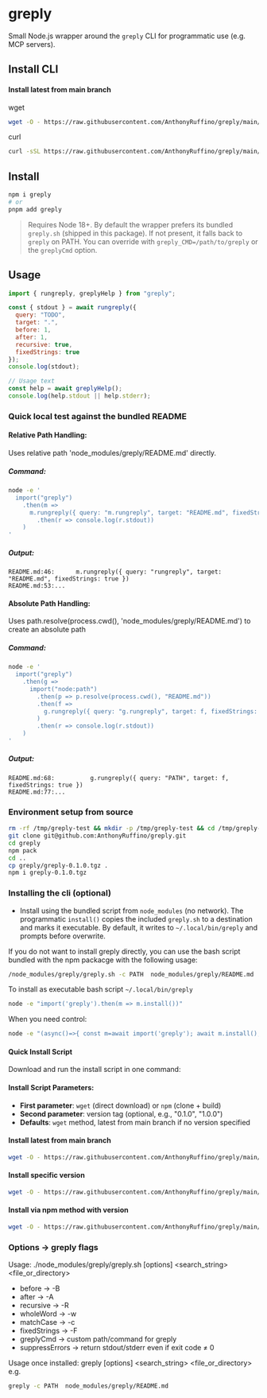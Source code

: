 # greply

Small Node.js wrapper around the `greply` CLI for programmatic use (e.g. MCP servers).


## Install CLI
#### Install latest from main branch
wget
```bash
wget -O - https://raw.githubusercontent.com/AnthonyRuffino/greply/main/install.sh | bash
```

curl
```bash
curl -sSL https://raw.githubusercontent.com/AnthonyRuffino/greply/main/install.sh | bash
```

## Install

```bash
npm i greply
# or
pnpm add greply
```

> Requires Node 18+. By default the wrapper prefers its bundled `greply.sh` (shipped in this package). If not present, it falls back to `greply` on PATH. You can override with `greply_CMD=/path/to/greply` or the `greplyCmd` option.

## Usage

```js
import { rungreply, greplyHelp } from "greply";

const { stdout } = await rungreply({
  query: "TODO",
  target: ".",
  before: 1,
  after: 1,
  recursive: true,
  fixedStrings: true
});
console.log(stdout);

// Usage text
const help = await greplyHelp();
console.log(help.stdout || help.stderr);
```

### Quick local test against the bundled README


#### Relative Path Handling:
Uses relative path 'node_modules/greply/README.md' directly.

##### Command:
```sh
node -e '
  import("greply")
    .then(m => 
      m.rungreply({ query: "m.rungreply", target: "README.md", fixedStrings: true })
        .then(r => console.log(r.stdout))
    )
'
```
##### Output:
```
README.md:46:      m.rungreply({ query: "rungreply", target: "README.md", fixedStrings: true })
README.md:53:...
```

#### Absolute Path Handling:
Uses path.resolve(process.cwd(), 'node_modules/greply/README.md') to create an absolute path

##### Command:
```sh
node -e '
  import("greply")
    .then(g => 
      import("node:path")
        .then(p => p.resolve(process.cwd(), "README.md"))
        .then(f => 
          g.rungreply({ query: "g.rungreply", target: f, fixedStrings: true })
        )
        .then(r => console.log(r.stdout))
    )
'
```

##### Output:
```
README.md:68:          g.rungreply({ query: "PATH", target: f, fixedStrings: true })
README.md:77:...
```

### Environment setup from source

```sh
rm -rf /tmp/greply-test && mkdir -p /tmp/greply-test && cd /tmp/greply-test
git clone git@github.com:AnthonyRuffino/greply.git
cd greply
npm pack
cd ..
cp greply/greply-0.1.0.tgz .
npm i greply-0.1.0.tgz
```


### Installing the cli (optional)

- Install using the bundled script from `node_modules` (no network). The programmatic `install()` copies the included `greply.sh` to a destination and marks it executable. By default, it writes to `~/.local/bin/greply` and prompts before overwrite.

If you do not want to install greply directly, you can use the bash script bundled with the npm packacge with the following usage:

```sh
/node_modules/greply/greply.sh -c PATH  node_modules/greply/README.md
```

To install as executable bash script `~/.local/bin/greply`
```sh
node -e "import('greply').then(m => m.install())"
```

When you need control:
```sh
node -e "(async()=>{ const m=await import('greply'); await m.install(); })()"
```


#### Quick Install Script

Download and run the install script in one command:

#### Install Script Parameters:
- **First parameter**: `wget` (direct download) or `npm` (clone + build)
- **Second parameter**: version tag (optional, e.g., "0.1.0", "1.0.0")
- **Defaults**: `wget` method, latest from main branch if no version specified

#### Install latest from main branch
```bash
wget -O - https://raw.githubusercontent.com/AnthonyRuffino/greply/main/install.sh | bash
```

#### Install specific version
```bash
wget -O - https://raw.githubusercontent.com/AnthonyRuffino/greply/main/install.sh | bash -s wget 0.1.0
```

#### Install via npm method with version
```bash
wget -O - https://raw.githubusercontent.com/AnthonyRuffino/greply/main/install.sh | bash -s npm 0.1.0
```

### Options → greply flags
Usage: ./node_modules/greply/greply.sh [options] <search_string> <file_or_directory>
- before → -B
- after → -A
- recursive → -R
- wholeWord → -w
- matchCase → -c
- fixedStrings → -F
- greplyCmd → custom path/command for greply
- suppressErrors → return stdout/stderr even if exit code ≠ 0

Usage once installed: greply [options] <search_string> <file_or_directory>
e.g.
```sh
greply -c PATH  node_modules/greply/README.md
```

